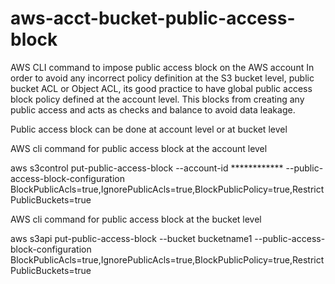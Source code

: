 # aws-acct-bucket-public-access-block
AWS CLI command to impose public access block on the AWS account
In order to avoid any incorrect policy definition at the S3 bucket level, public bucket ACL or Object ACL, its good practice to have global public access block policy defined at the account level. 
This blocks from creating any public access and acts as checks and balance to avoid data leakage.

Public access block can be done at account level or at bucket level

AWS cli command for public access block at the account level

aws s3control put-public-access-block --account-id ************ --public-access-block-configuration BlockPublicAcls=true,IgnorePublicAcls=true,BlockPublicPolicy=true,RestrictPublicBuckets=true

AWS cli command for public access block at the bucket level

aws s3api put-public-access-block --bucket bucketname1 --public-access-block-configuration BlockPublicAcls=true,IgnorePublicAcls=true,BlockPublicPolicy=true,RestrictPublicBuckets=true
